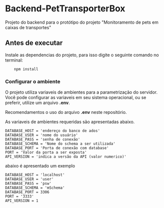 # Backend-PetTransporterBox

Projeto do backend para o protótipo do projeto "Monitoramento de pets em caixas de transportes"

## Antes de executar

Instale as dependencias do projeto, para isso digite o seguinte comando no terminal:

```
    npm install
```

### Configurar o ambiente

O projeto utiliza variaveis de ambientes para a parametrização do servidor. Você pode configurar as variaveis em seu sistema operacional, ou se preferir, utilize um arquivo **.env**.

Recomendamentos o uso do arquivo **.env** neste repositório.

As variaveis de ambientes requeridas são apresentadas abaixo.

```
DATABASE_HOST = 'endereço do banco de ados'
DATABASE_USER = 'nome do usuário'
DATABASE_PASS = 'senha de conexão'
DATABASE_SCHEMA = 'Nome do schema a ser utilizada'
DATABASE_PORT = 'Porta de conexão com database'
PORT = 'Valor da porta a ser exposta'
API_VERSION = 'indica a versão da API (valor numerico)'
```

abaixo é apresentado um exemplo

```
DATABASE_HOST = 'localhost'
DATABASE_USER = 'user'
DATABASE_PASS = 'psw'
DATABASE_SCHEMA = 'mSchema'
DATABASE_PORT = 3306
PORT = '3333'
API_VERSION = 1
```